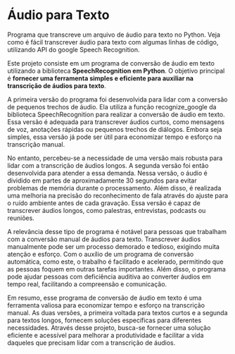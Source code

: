 # Áudio para Texto
Programa que transcreve um arquivo de áudio para texto no Python.
Veja como é fácil transcrever áudio para texto com algumas linhas de código, utilizando API do google Speech Recognition.

Este projeto consiste em um programa de conversão de áudio em texto utilizando a biblioteca **SpeechRecognition em Python**. O objetivo principal é **fornecer uma ferramenta simples e eficiente para auxiliar na transcrição de áudios para texto**.

A primeira versão do programa foi desenvolvida para lidar com a conversão de pequenos trechos de áudio. Ela utiliza a função recognize_google da biblioteca SpeechRecognition para realizar a conversão de áudio em texto. Essa versão é adequada para transcrever áudios curtos, como mensagens de voz, anotações rápidas ou pequenos trechos de diálogos. Embora seja simples, essa versão já pode ser útil para economizar tempo e esforço na transcrição manual.

No entanto, percebeu-se a necessidade de uma versão mais robusta para lidar com a transcrição de áudios longos. A segunda versão foi então desenvolvida para atender a essa demanda. Nessa versão, o áudio é dividido em partes de aproximadamente 30 segundos para evitar problemas de memória durante o processamento. Além disso, é realizada uma melhoria na precisão do reconhecimento de fala através do ajuste para o ruído ambiente antes de cada gravação. Essa versão é capaz de transcrever áudios longos, como palestras, entrevistas, podcasts ou reuniões.

A relevância desse tipo de programa é notável para pessoas que trabalham com a conversão manual de áudios para texto. Transcrever áudios manualmente pode ser um processo demorado e tedioso, exigindo muita atenção e esforço. Com o auxílio de um programa de conversão automática, como este, o trabalho é facilitado e acelerado, permitindo que as pessoas foquem em outras tarefas importantes. Além disso, o programa pode ajudar pessoas com deficiência auditiva ao converter áudios em tempo real, facilitando a compreensão e comunicação.

Em resumo, esse programa de conversão de áudio em texto é uma ferramenta valiosa para economizar tempo e esforço na transcrição manual. As duas versões, a primeira voltada para textos curtos e a segunda para textos longos, fornecem soluções específicas para diferentes necessidades. Através desse projeto, busca-se fornecer uma solução eficiente e acessível para melhorar a produtividade e facilitar a vida daqueles que precisam lidar com a transcrição de áudios.
